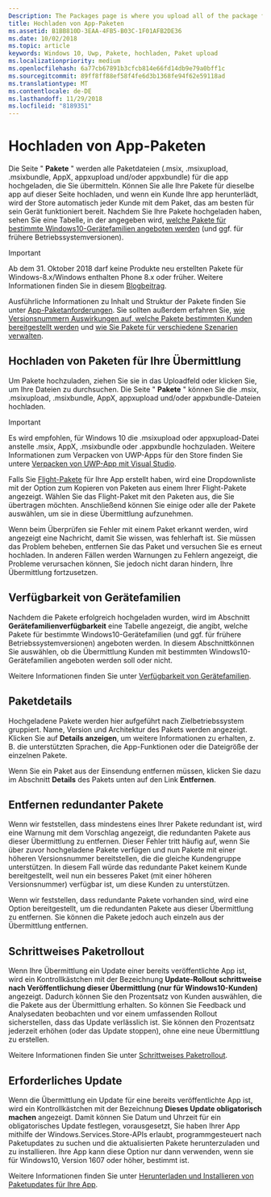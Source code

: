 ```yaml
---
Description: The Packages page is where you upload all of the package files (.appxupload, .appx, .appxbundle, and/or .xap) for the app that you're submitting.
title: Hochladen von App-Paketen
ms.assetid: B1BB810D-3EAA-4FB5-B03C-1F01AFB2DE36
ms.date: 10/02/2018
ms.topic: article
keywords: Windows 10, Uwp, Pakete, hochladen, Paket upload
ms.localizationpriority: medium
ms.openlocfilehash: 6a77cb67891b3cfcb814e66fd14db9e79a0bff1c
ms.sourcegitcommit: 89ff8ff88ef58f4fe6d3b1368fe94f62e59118ad
ms.translationtype: MT
ms.contentlocale: de-DE
ms.lasthandoff: 11/29/2018
ms.locfileid: "8189351"
---
```

# <a name="upload-app-packages"></a>Hochladen von App-Paketen

Die Seite " **Pakete** " werden alle Paketdateien (.msix, .msixupload, .msixbundle, AppX, appxupload und/oder appxbundle) für die app hochgeladen, die Sie übermitteln. Können Sie alle Ihre Pakete für dieselbe app auf dieser Seite hochladen, und wenn ein Kunde Ihre app herunterlädt, wird der Store automatisch jeder Kunde mit dem Paket, das am besten für sein Gerät funktioniert bereit. Nachdem Sie Ihre Pakete hochgeladen haben, sehen Sie eine Tabelle, in der angegeben wird, [welche Pakete für bestimmte Windows10-Gerätefamilien angeboten werden](#device-family-availability) (und ggf. für frühere Betriebssystemversionen).

> [!IMPORTANT]
> Ab dem 31. Oktober 2018 darf keine Produkte neu erstellten Pakete für Windows-8.x/Windows enthalten Phone 8.x oder früher. Weitere Informationen finden Sie in diesem [Blogbeitrag](https://blogs.windows.com/buildingapps/2018/08/20/important-dates-regarding-apps-with-windows-phone-8-x-and-earlier-and-windows-8-8-1-packages-submitted-to-microsoft-store/#SzKghBbqDMlmAO4c.97).

Ausführliche Informationen zu Inhalt und Struktur der Pakete finden Sie unter [App-Paketanforderungen](app-package-requirements.md). Sie sollten außerdem erfahren Sie, [wie Versionsnummern Auswirkungen auf, welche Pakete bestimmten Kunden bereitgestellt werden](package-version-numbering.md) und [wie Sie Pakete für verschiedene Szenarien verwalten](guidance-for-app-package-management.md).


## <a name="uploading-packages-to-your-submission"></a>Hochladen von Paketen für Ihre Übermittlung

Um Pakete hochzuladen, ziehen Sie sie in das Uploadfeld oder klicken Sie, um Ihre Dateien zu durchsuchen. Die Seite " **Pakete** " können Sie die .msix, .msixupload, .msixbundle, AppX, appxupload und/oder appxbundle-Dateien hochladen.

> [!IMPORTANT]
> Es wird empfohlen, für Windows 10 die .msixupload oder appxupload-Datei anstelle .msix, AppX, .msixbundle oder .appxbundle hochzuladen.  Weitere Informationen zum Verpacken von UWP-Apps für den Store finden Sie untere [Verpacken von UWP-App mit Visual Studio](../packaging/packaging-uwp-apps.md).

Falls Sie [Flight-Pakete](package-flights.md) für Ihre App erstellt haben, wird eine Dropdownliste mit der Option zum Kopieren von Paketen aus einem Ihrer Flight-Pakete angezeigt. Wählen Sie das Flight-Paket mit den Paketen aus, die Sie übertragen möchten. Anschließend können Sie einige oder alle der Pakete auswählen, um sie in diese Übermittlung aufzunehmen.

Wenn beim Überprüfen sie Fehler mit einem Paket erkannt werden, wird angezeigt eine Nachricht, damit Sie wissen, was fehlerhaft ist. Sie müssen das Problem beheben, entfernen Sie das Paket und versuchen Sie es erneut hochladen. In anderen Fällen werden Warnungen zu Fehlern angezeigt, die Probleme verursachen können, Sie jedoch nicht daran hindern, Ihre Übermittlung fortzusetzen.


## <a name="device-family-availability"></a>Verfügbarkeit von Gerätefamilien

Nachdem die Pakete erfolgreich hochgeladen wurden, wird im Abschnitt **Gerätefamilienverfügbarkeit** eine Tabelle angezeigt, die angibt, welche Pakete für bestimmte Windows10-Gerätefamilien (und ggf. für frühere Betriebssystemversionen) angeboten werden. In diesem Abschnittkönnen Sie auswählen, ob die Übermittlung Kunden mit bestimmten Windows10-Gerätefamilien angeboten werden soll oder nicht.

Weitere Informationen finden Sie unter [Verfügbarkeit von Gerätefamilien](device-family-availability.md).


## <a name="package-details"></a>Paketdetails

Hochgeladene Pakete werden hier aufgeführt nach Zielbetriebssystem gruppiert. Name, Version und Architektur des Pakets werden angezeigt. Klicken Sie auf **Details anzeigen**, um weitere Informationen zu erhalten, z. B. die unterstützten Sprachen, die App-Funktionen oder die Dateigröße der einzelnen Pakete.

Wenn Sie ein Paket aus der Einsendung entfernen müssen, klicken Sie dazu im Abschnitt **Details** des Pakets unten auf den Link **Entfernen**.


## <a name="removing-redundant-packages"></a>Entfernen redundanter Pakete

Wenn wir feststellen, dass mindestens eines Ihrer Pakete redundant ist, wird eine Warnung mit dem Vorschlag angezeigt, die redundanten Pakete aus dieser Übermittlung zu entfernen. Dieser Fehler tritt häufig auf, wenn Sie über zuvor hochgeladene Pakete verfügen und nun Pakete mit einer höheren Versionsnummer bereitstellen, die die gleiche Kundengruppe unterstützen. In diesem Fall würde das redundante Paket keinem Kunde bereitgestellt, weil nun ein besseres Paket (mit einer höheren Versionsnummer) verfügbar ist, um diese Kunden zu unterstützen.

Wenn wir feststellen, dass redundante Pakete vorhanden sind, wird eine Option bereitgestellt, um die redundanten Pakete aus dieser Übermittlung zu entfernen. Sie können die Pakete jedoch auch einzeln aus der Übermittlung entfernen.


## <a name="gradual-package-rollout"></a>Schrittweises Paketrollout

Wenn Ihre Übermittlung ein Update einer bereits veröffentlichte App ist, wird ein Kontrollkästchen mit der Bezeichnung **Update-Rollout schrittweise nach Veröffentlichung dieser Übermittlung (nur für Windows10-Kunden)** angezeigt. Dadurch können Sie den Prozentsatz von Kunden auswählen, die die Pakete aus der Übermittlung erhalten. So können Sie Feedback und Analysedaten beobachten und vor einem umfassenden Rollout sicherstellen, dass das Update verlässlich ist. Sie können den Prozentsatz jederzeit erhöhen (oder das Update stoppen), ohne eine neue Übermittlung zu erstellen. 

Weitere Informationen finden Sie unter [Schrittweises Paketrollout](gradual-package-rollout.md).


## <a name="mandatory-update"></a>Erforderliches Update

Wenn die Übermittlung ein Update für eine bereits veröffentlichte App ist, wird ein Kontrollkästchen mit der Bezeichnung **Dieses Update obligatorisch machen** angezeigt. Damit können Sie Datum und Uhrzeit für ein obligatorisches Update festlegen, vorausgesetzt, Sie haben Ihrer App mithilfe der Windows.Services.Store-APIs erlaubt, programmgesteuert nach Paketupdates zu suchen und die aktualisierten Pakete herunterzuladen und zu installieren. Ihre App kann diese Option nur dann verwenden, wenn sie für Windows10, Version 1607 oder höher, bestimmt ist.

Weitere Informationen finden Sie unter [Herunterladen und Installieren von Paketupdates für Ihre App](../packaging/self-install-package-updates.md).

 




